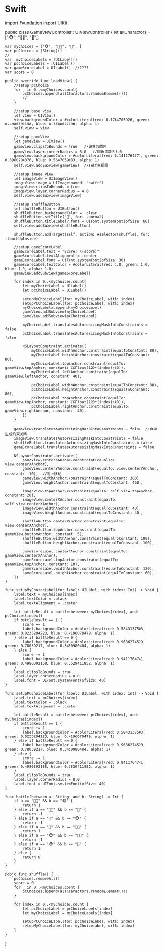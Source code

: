# Swift

import Foundation
import UIKit

public class GameViewController : UIViewController {
    let allCharactors = ["🐵", "👨‍🦲", "👻",]
    
    var myChoices = ["🐵", "👨‍🦲", "👻", ]
    var pcChoices = [String]()
    //
    var  myChoiceLabels = [UILabel]()
    var pcChoiceLabels = [UILabel]()
    var gameScoreLabel = UILabel()  //????
    var score = 0
    
    public override func loadView() {
        //setup pcChoice
        for _ in 0..<myChoices.count{
            pcChoices.append(allCharactors.randomElement()!)
            //!
        }
        
        //setup base view
        let view = UIView()
        view.backgroundColor = #colorLiteral(red: 0.1764705926, green: 0.4980392158, blue: 0.7568627596, alpha: 1)
        self.view = view
        
        //setup gameView
        let gameView = UIView()
        gameView.clipsToBounds = true   //设置为圆角
        gameView.layer.cornerRadius = 8.0   //圆角度数为8.0
        gameView.backgroundColor = #colorLiteral(red: 0.1411764771, green: 0.3960784376, blue: 0.5647059083, alpha: 1)
        self.view.addSubview(gameView)  //self主视图
        
        //setup image view
        let imageView = UIImageView()
        imageView.image = UIImage(named: "swift")
        imageView.clipsToBounds = true
        imageView.layer.cornerRadius = 4.0
        self.view.addSubview(imageView)
        
        //setup shuffleButton
        let shuffleButton = UIButton()
        shuffleButton.backgroundColor = .clear
        shuffleButton.setTitle("🎲", for: .normal)
        shuffleButton.titleLabel?.font = UIFont.systemFont(ofSize: 60)
        self.view.addSubview(shuffleButton)
        
        shuffleButton.addTarget(self, action: #selector(shuffle), for: .touchUpInside)
        
        //setup gameScoreLabel
        gameScoreLabel.text = "Score: \(score)"
        gameScoreLabel.textAlignment = .center
        gameScoreLabel.font = UIFont.systemFont(ofSize: 30)
        gameScoreLabel.textColor = #colorLiteral(red: 1.0, green: 1.0, blue: 1.0, alpha: 1.0)
        gameView.addSubview(gameScoreLabel)
        
        for index in 0..<myChoices.count{
            let myChoiceLabel = UILabel()
            let pcChoiceLabel = UILabel()
            
            setupMyChoiceLabel(for: myChoiceLabel, with: index)
            setupPCChoiceLabel(for: pcChoiceLabel, with: index)
            myChoiceLabels.append(myChoiceLabel)
            gameView.addSubview(myChoiceLabel)
            gameView.addSubview(pcChoiceLabel)
            
            myChoiceLabel.translatesAutoresizingMaskIntoConstraints = false
            pcChoiceLabel.translatesAutoresizingMaskIntoConstraints = false
            
            NSLayoutConstraint.activate([
                myChoiceLabel.widthAnchor.constraint(equalToConstant: 80),
                myChoiceLabel.heightAnchor.constraint(equalToConstant: 80),
                myChoiceLabel.topAnchor.constraint(equalTo: gameView.topAnchor, constant: CGFloat(120*(index)+80)),
                myChoiceLabel.leftAnchor.constraint(equalTo: gameView.leftAnchor, constant: 40),
                
                pcChoiceLabel.widthAnchor.constraint(equalToConstant: 80),
                pcChoiceLabel.heightAnchor.constraint(equalToConstant: 80),
                pcChoiceLabel.topAnchor.constraint(equalTo: gameView.topAnchor, constant: CGFloat(120*(index)+80)),
                pcChoiceLabel.rightAnchor.constraint(equalTo: gameView.rightAnchor, constant: -40),
            ])
        }
        
        gameView.translatesAutoresizingMaskIntoConstraints = false  //自动生成约束关闭
        imageView.translatesAutoresizingMaskIntoConstraints = false
        shuffleButton.translatesAutoresizingMaskIntoConstraints = false
        gameScoreLabel.translatesAutoresizingMaskIntoConstraints = false
        
        NSLayoutConstraint.activate([
            gameView.centerXAnchor.constraint(equalTo: view.centerXAnchor),
            gameView.centerYAnchor.constraint(equalTo: view.centerYAnchor, constant: -10),  //向上移动
            gameView.widthAnchor.constraint(equalToConstant: 300),
            gameView.heightAnchor.constraint(equalToConstant: 460),

            imageView.topAnchor.constraint(equalTo: self.view.topAnchor, constant: 20),
            imageView.centerXAnchor.constraint(equalTo: self.view.centerXAnchor),
            imageView.widthAnchor.constraint(equalToConstant: 40),
            imageView.heightAnchor.constraint(equalToConstant: 40),
            
            shuffleButton.centerXAnchor.constraint(equalTo: view.centerXAnchor),
            shuffleButton.topAnchor.constraint(equalTo: gameView.bottomAnchor, constant: 5),
            shuffleButton.widthAnchor.constraint(equalToConstant: 100),
            shuffleButton.heightAnchor.constraint(equalToConstant: 100),
            
            gameScoreLabel.centerXAnchor.constraint(equalTo: gameView.centerXAnchor),
            gameScoreLabel.topAnchor.constraint(equalTo: gameView.topAnchor, constant: 10),
            gameScoreLabel.widthAnchor.constraint(equalToConstant: 120),
            gameScoreLabel.heightAnchor.constraint(equalToConstant: 60),
        ])
    }
    
    func setupMyChoiceLabel(for label: UILabel, with index: Int) -> Void {
        label.text = myChoices[index]
        label.textColor = .black
        label.textAlignment = .center
        
        let battleResult = battle(between: myChoices[index], and: pcChoices[index])
        if battleResult == 1 {
            score += 1
            label.backgroundColor = #colorLiteral(red: 0.5843137503, green: 0.8235294223, blue: 0.4196078479, alpha: 1)
        } else if battleResult == 0 {
            label.backgroundColor = #colorLiteral(red: 0.9686274529, green: 0.78039217, blue: 0.3450980484, alpha: 1)
        } else {
            score -= 1
            label.backgroundColor = #colorLiteral(red: 0.9411764741, green: 0.4980392158, blue: 0.3529411852, alpha: 1)
        }
        label.clipsToBounds = true
        label.layer.cornerRadius = 8.0
        label.font = UIFont.systemFont(ofSize: 40)
    }
    
    func setupPCChoiceLabel(for label: UILabel, with index: Int) -> Void {
        label.text = pcChoices[index]
        label.textColor = .black
        label.textAlignment = .center
        
        let battleResult = battle(between: pcChoices[index], and: myChoices[index])
        if battleResult == 1 {
            score += 1
            label.backgroundColor = #colorLiteral(red: 0.5843137503, green: 0.8235294223, blue: 0.4196078479, alpha: 1)
        } else if battleResult == 0 {
            label.backgroundColor = #colorLiteral(red: 0.9686274529, green: 0.78039217, blue: 0.3450980484, alpha: 1)
        } else {
            score -= 1
            label.backgroundColor = #colorLiteral(red: 0.9411764741, green: 0.4980392158, blue: 0.3529411852, alpha: 1)
        }
        label.clipsToBounds = true
        label.layer.cornerRadius = 8.0
        label.font = UIFont.systemFont(ofSize: 40)
    }
    
    func battle(between a: String, and b: String) -> Int {
        if a == "👨‍🦲" && b == "🐵" {
            return 1
        } else if a == "👨‍🦲" && b == "👻" {
            return -1
        } else if a == "👻" && b == "🐵" {
            return -1
        } else if a == "👻" && b == "👨‍🦲" {
            return 1
        } else if a == "🐵" && b == "👨‍🦲" {
            return -1
        } else if a == "🐵" && b == "👻" {
            return 1
        } else {
            return 0
        }
    }
    
    @objc func shuffle() {
        pcChoices.removeAll()
        score = 0
        for _ in 0..<myChoices.count {
            pcChoices.append(allCharactors.randomElement()!)
        }
        
        for index in 0..<myChoices.count {
            let pcChoiceLabel = pcChoiceLabels[index]
            let myChoiceLabel = myChoiceLabels[index]
            
            setupPCChoiceLabel(for: pcChoiceLabel, with: index)
            setupMyChoiceLabel(for: myChoiceLabel, with: index)
        }
    }
}
